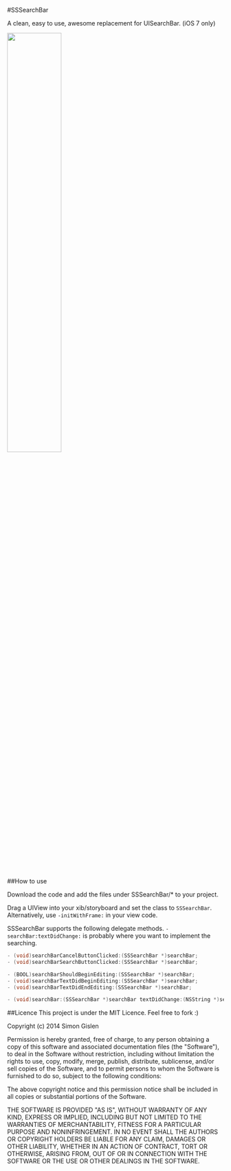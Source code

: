 #SSSearchBar

A clean, easy to use, awesome replacement for UISearchBar. (iOS 7 only)

<img src="https://dl.dropboxusercontent.com/u/26632507/git/SSSearchBar-Image.png" width="50%" height="50%"/>

##How to use

Download the code and add the files under SSSearchBar/* to your project.

Drag a UIView into your xib/storyboard and set the class to `SSSearchBar`. Alternatively, use `-initWithFrame:` in your view code.

SSSearchBar supports the following delegate methods. `-searchBar:textDidChange:` is probably where you want to implement the searching.

````Objective-C
- (void)searchBarCancelButtonClicked:(SSSearchBar *)searchBar;
- (void)searchBarSearchButtonClicked:(SSSearchBar *)searchBar;

- (BOOL)searchBarShouldBeginEditing:(SSSearchBar *)searchBar;
- (void)searchBarTextDidBeginEditing:(SSSearchBar *)searchBar;
- (void)searchBarTextDidEndEditing:(SSSearchBar *)searchBar;

- (void)searchBar:(SSSearchBar *)searchBar textDidChange:(NSString *)searchText;

````


##Licence 
This project is under the MIT Licence.
Feel free to fork :)

Copyright (c) 2014 Simon Gislen
 
 Permission is hereby granted, free of charge, to any person obtaining a copy
 of this software and associated documentation files (the "Software"), to deal
 in the Software without restriction, including without limitation the rights
 to use, copy, modify, merge, publish, distribute, sublicense, and/or sell
 copies of the Software, and to permit persons to whom the Software is
 furnished to do so, subject to the following conditions:
 
 The above copyright notice and this permission notice shall be included in
 all copies or substantial portions of the Software.
 
 THE SOFTWARE IS PROVIDED "AS IS", WITHOUT WARRANTY OF ANY KIND, EXPRESS OR
 IMPLIED, INCLUDING BUT NOT LIMITED TO THE WARRANTIES OF MERCHANTABILITY,
 FITNESS FOR A PARTICULAR PURPOSE AND NONINFRINGEMENT. IN NO EVENT SHALL THE
 AUTHORS OR COPYRIGHT HOLDERS BE LIABLE FOR ANY CLAIM, DAMAGES OR OTHER
 LIABILITY, WHETHER IN AN ACTION OF CONTRACT, TORT OR OTHERWISE, ARISING FROM,
 OUT OF OR IN CONNECTION WITH THE SOFTWARE OR THE USE OR OTHER DEALINGS IN
 THE SOFTWARE.
